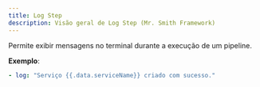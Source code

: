 ```yaml
---
title: Log Step
description: Visão geral de Log Step (Mr. Smith Framework)
---
```


Permite exibir mensagens no terminal durante a execução de um pipeline.


**Exemplo**:
```yaml
- log: "Serviço {{.data.serviceName}} criado com sucesso."
```